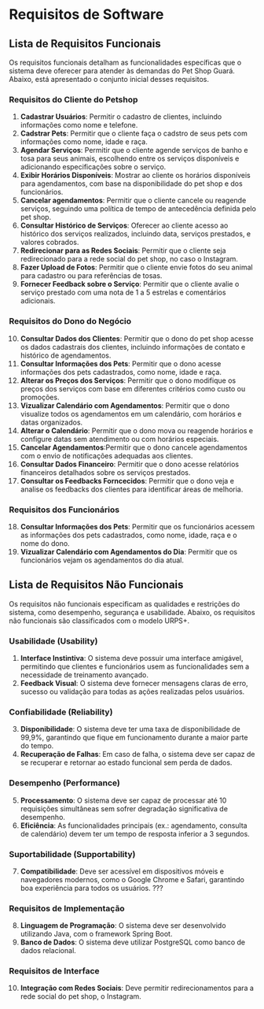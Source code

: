 # Requisitos de Software

## **Lista de Requisitos Funcionais**

Os requisitos funcionais detalham as funcionalidades específicas que o sistema deve oferecer para atender às demandas do Pet Shop Guará. Abaixo, está apresentado o conjunto inicial desses requisitos.

### Requisitos do Cliente do Petshop
1. **Cadastrar Usuários**: Permitir o cadastro de clientes, incluindo informações como nome e telefone.
2. **Cadstrar Pets**: Permitir que o cliente faça o cadstro de seus pets com informações como nome, idade e raça.
3. **Agendar Serviços**: Permitir que o cliente agende serviços de banho e tosa para seus animais, escolhendo entre os serviços disponíveis e adicionando especificações sobre o serviço.
4. **Exibir Horários Disponíveis**: Mostrar ao cliente os horários disponíveis para agendamentos, com base na disponibilidade do pet shop e dos funcionários.
5. **Cancelar agendamentos**: Permitir que o cliente cancele ou reagende serviços, seguindo uma política de tempo de antecedência definida pelo pet shop.
6. **Consultar Histórico de Serviços**: Oferecer ao cliente acesso ao histórico dos serviços realizados, incluindo data, serviços prestados, e valores cobrados.
7. **Redirecionar para as Redes Sociais**: Permitir que o cliente seja redirecionado para a rede social do pet shop, no caso o Instagram.
8. **Fazer Upload de Fotos**: Permitir que o cliente envie fotos do seu animal para cadastro ou para referências de tosas.
9. **Fornecer Feedback sobre o Serviço**: Permitir que o cliente avalie o serviço prestado com uma nota de 1 a 5 estrelas e comentários adicionais.

### Requisitos do Dono do Negócio
10. **Consultar Dados dos Clientes**: Permitir que o dono do pet shop acesse os dados cadastrais dos clientes, incluindo informações de contato e histórico de agendamentos.
11. **Consultar Informações dos Pets**: Permitir que o dono acesse informações dos pets cadastrados, como nome, idade e raça.
12. **Alterar os Preços dos Serviços**: Permitir que o dono modifique os preços dos serviços com base em diferentes critérios como custo ou promoções.
13. **Vizualizar Calendário com Agendamentos**: Permitir que o dono visualize todos os agendamentos em um calendário, com horários e datas organizados.
14. **Alterar o Calendário**: Permitir que o dono mova ou reagende horários e configure datas sem atendimento ou com horários especiais.
15. **Cancelar Agendamentos**:Permitir que o dono cancele agendamentos com o envio de notificações adequadas aos clientes.
16. **Consultar Dados Financeiro**: Permitir que o dono acesse relatórios financeiros detalhados sobre os serviços prestados.
17. **Consultar os Feedbacks Forncecidos**: Permitir que o dono veja e analise os feedbacks dos clientes para identificar áreas de melhoria.

### Requisitos dos Funcionários
18. **Consultar Informações dos Pets**: Permitir que os funcionários acessem as informações dos pets cadastrados, como nome, idade, raça e o nome do dono.
19. **Vizualizar Calendário com Agendamentos do Dia**: Permitir que os funcionários vejam os agendamentos do dia atual.

## **Lista de Requisitos Não Funcionais**

Os requisitos não funcionais especificam as qualidades e restrições do sistema, como desempenho, segurança e usabilidade. Abaixo, os requisitos não funcionais são classificados com o modelo URPS+.

### **Usabilidade (Usability)**
1. **Interface Instintiva**: O sistema deve possuir uma interface amigável, permitindo que clientes e funcionários usem as funcionalidades sem a necessidade de treinamento avançado.
2. **Feedback Visual**: O sistema deve fornecer mensagens claras de erro, sucesso ou validação para todas as ações realizadas pelos usuários.

### **Confiabilidade (Reliability)**
3. **Disponibilidade**: O sistema deve ter uma taxa de disponibilidade de 99,9%, garantindo que fique em funcionamento durante a maior parte do tempo.
4. **Recuperação de Falhas**: Em caso de falha, o sistema deve ser capaz de se recuperar e retornar ao estado funcional sem perda de dados.

### **Desempenho (Performance)**
5. **Processamento**: O sistema deve ser capaz de processar até 10 requisições simultâneas sem sofrer degradação significativa de desempenho.
6. **Eficiência**: As funcionalidades principais (ex.: agendamento, consulta de calendário) devem ter um tempo de resposta inferior a 3 segundos.

### **Suportabilidade (Supportability)**
7. **Compatibilidade**: Deve ser acessível em dispositivos móveis e navegadores modernos, como o Google Chrome e Safari, garantindo boa experiência para todos os usuários. ???

### **Requisitos de Implementação**
8. **Linguagem de Programação**: O sistema deve ser desenvolvido utilizando Java, com o framework Spring Boot. 
9. **Banco de Dados**: O sistema deve utilizar PostgreSQL como banco de dados relacional.

### **Requisitos de Interface**
10. **Integração com Redes Sociais**: Deve permitir redirecionamentos para a rede social do pet shop, o Instagram.